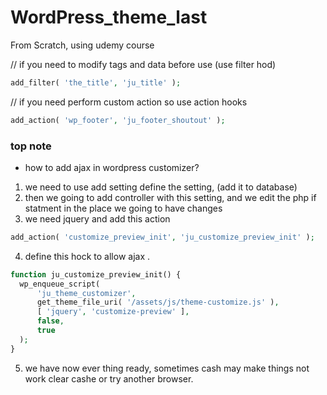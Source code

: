 # WordPress_theme_last
From Scratch, using udemy course


// if you need to modify tags and data before use (use filter hod)
```php 
add_filter( 'the_title', 'ju_title' );
```
// if you need perform custom action so use  action hooks
```php
add_action( 'wp_footer', 'ju_footer_shoutout' );
```


### top note

* how to add ajax in wordpress customizer?

1. we need to use add setting define the setting, (add it to database)
2. then we going to add controller with this setting, and we edit the php if statment in the place we going to have changes
3. we need jquery and add this action 
```php
add_action( 'customize_preview_init', 'ju_customize_preview_init' );
```
4. define this hock to allow ajax .
```php
function ju_customize_preview_init() {
  wp_enqueue_script(
      'ju_theme_customizer',
      get_theme_file_uri( '/assets/js/theme-customize.js' ),
      [ 'jquery', 'customize-preview' ],
      false,
      true
  );
}

```
5.  we have now ever thing ready, sometimes cash may make things not work clear cashe or try another browser.
